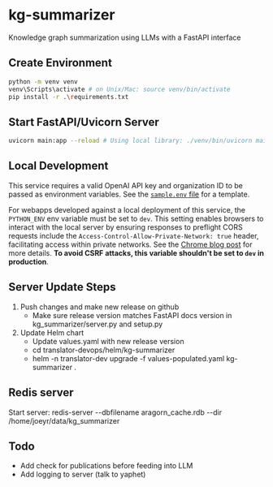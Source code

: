 # kg-summarizer
Knowledge graph summarization using LLMs with a FastAPI interface

## Create Environment
```bash
python -m venv venv
venv\Scripts\activate # on Unix/Mac: source venv/bin/activate
pip install -r .\requirements.txt
```

## Start FastAPI/Uvicorn Server
```bash
uvicorn main:app --reload # Using local library: ./venv/bin/uvicorn main:app --reload
```

## Local Development
This service requires a valid OpenAI API key and organization ID to be passed as
environment variables. See the [`sample.env` file](./sample.env) for a template.

For webapps developed against a local deployment of this service, the `PYTHON_ENV` env variable must be set to `dev`. This setting enables browsers to interact with the local server by ensuring responses to preflight CORS requests include the `Access-Control-Allow-Private-Network: true` header, facilitating access within private networks. See the [Chrome blog post](https://developer.chrome.com/blog/private-network-access-preflight) for more details. **To avoid CSRF attacks, this variable shouldn't be set to `dev` in production**.

## Server Update Steps
1) Push changes and make new release on github
    - Make sure release version matches FastAPI docs version in kg_summarizer/server.py and setup.py
2) Update Helm chart
    - Update values.yaml with new release version
    - cd translator-devops/helm/kg-summarizer
    - helm -n translator-dev upgrade -f values-populated.yaml kg-summarizer .


## Redis server
Start server: redis-server --dbfilename aragorn_cache.rdb --dir /home/joeyr/data/kg_summarizer

## Todo
- Add check for publications before feeding into LLM
- Add logging to server (talk to yaphet)

